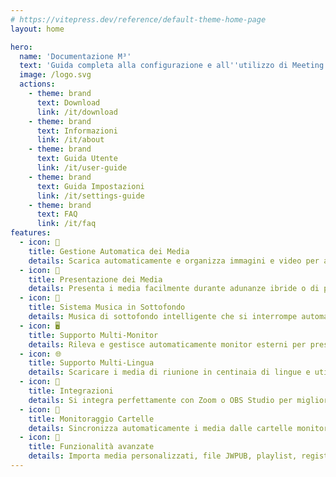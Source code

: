 ```yaml
---
# https://vitepress.dev/reference/default-theme-home-page
layout: home

hero:
  name: 'Documentazione M³'
  text: 'Guida completa alla configurazione e all''utilizzo di Meeting Media Manager'
  image: /logo.svg
  actions:
    - theme: brand
      text: Download
      link: /it/download
    - theme: brand
      text: Informazioni
      link: /it/about
    - theme: brand
      text: Guida Utente
      link: /it/user-guide
    - theme: brand
      text: Guida Impostazioni
      link: /it/settings-guide
    - theme: brand
      text: FAQ
      link: /it/faq
features:
  - icon: 🚀
    title: Gestione Automatica dei Media
    details: Scarica automaticamente e organizza immagini e video per adunanze di congregazione in qualsiasi lingua disponibile sul sito ufficiale dei Testimoni di Geova.
  - icon: 🎦
    title: Presentazione dei Media
    details: Presenta i media facilmente durante adunanze ibride o di persona con controlli avanzati, capacità di zoom/pan e opzioni di sincronizzazione personalizzate.
  - icon: 🎵
    title: Sistema Musica in Sottofondo
    details: Musica di sottofondo intelligente che si interrompe automaticamente prima dell'inizio delle adunanze e può essere riavviata con un clic dopo le adunanze.
  - icon: 🖥️
    title: Supporto Multi-Monitor
    details: Rileva e gestisce automaticamente monitor esterni per presentazioni multimediali e condivisione di siti web.
  - icon: 🌐
    title: Supporto Multi-Lingua
    details: Scaricare i media di riunione in centinaia di lingue e utilizzare l'interfaccia di M³ in una delle molte lingue disponibili.
  - icon: 🧩
    title: Integrazioni
    details: Si integra perfettamente con Zoom o OBS Studio per migliorare la gestione e la riproduzione dei media durante le adunanze.
  - icon: 📁
    title: Monitoraggio Cartelle
    details: Sincronizza automaticamente i media dalle cartelle monitorate (come Dropbox o OneDrive) ed esporta i media in cartelle.
  - icon: 🎯
    title: Funzionalità avanzate
    details: Importa media personalizzati, file JWPUB, playlist, registrazioni audio della Bibbia e gestisce più congregazioni.
---
```

